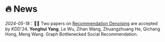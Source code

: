 # 🔥 News

_2024-05-18_：🎉🎉 Two papers on <u>Recommendation Denoising</u> are accepted by KDD'24.
**Yonghui Yang**, Le Wu, Zihan Wang, Zhuangzhuang He, Qichang Hong, Meng Wang. Graph Bottlenecked Social Recommendation. 

